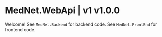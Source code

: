 <h1 id="mednet-webapi-v1">MedNet.WebApi | v1 v1.0.0</h1>

Welcome!
See `MedNet.Backend` for backend code.
See `MedNet.FrontEnd` for frontend code.
